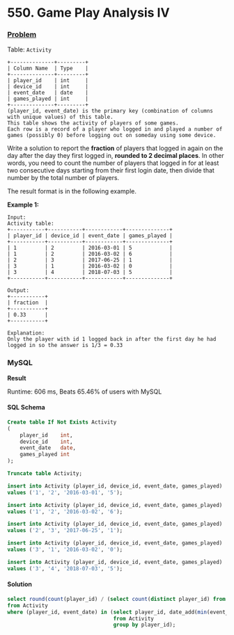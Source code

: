 # 550. Game Play Analysis IV

### [Problem](https://leetcode.com/problems/game-play-analysis-iv/description/)

Table: `Activity`

```
+--------------+---------+
| Column Name  | Type    |
+--------------+---------+
| player_id    | int     |
| device_id    | int     |
| event_date   | date    |
| games_played | int     |
+--------------+---------+
(player_id, event_date) is the primary key (combination of columns with unique values) of this table.
This table shows the activity of players of some games.
Each row is a record of a player who logged in and played a number of games (possibly 0) before logging out on someday using some device.
```

Write a solution to report the **fraction** of players that logged in again on the day after the day they first logged
in, **rounded to 2 decimal places**.
In other words, you need to count the number of players that logged in for at least two consecutive days starting from
their first login date,
then divide that number by the total number of players.

The result format is in the following example.

**Example 1:**

```
Input:
Activity table:
+-----------+-----------+------------+--------------+
| player_id | device_id | event_date | games_played |
+-----------+-----------+------------+--------------+
| 1         | 2         | 2016-03-01 | 5            |
| 1         | 2         | 2016-03-02 | 6            |
| 2         | 3         | 2017-06-25 | 1            |
| 3         | 1         | 2016-03-02 | 0            |
| 3         | 4         | 2018-07-03 | 5            |
+-----------+-----------+------------+--------------+

Output:
+-----------+
| fraction  |
+-----------+
| 0.33      |
+-----------+

Explanation:
Only the player with id 1 logged back in after the first day he had logged in so the answer is 1/3 = 0.33
```

### MySQL

**Result**

Runtime: 606 ms, Beats 65.46% of users with MySQL

#### SQL Schema

```sql
Create table If Not Exists Activity
(
    player_id    int,
    device_id    int,
    event_date   date,
    games_played int
);

Truncate table Activity;

insert into Activity (player_id, device_id, event_date, games_played)
values ('1', '2', '2016-03-01', '5');

insert into Activity (player_id, device_id, event_date, games_played)
values ('1', '2', '2016-03-02', '6');

insert into Activity (player_id, device_id, event_date, games_played)
values ('2', '3', '2017-06-25', '1');

insert into Activity (player_id, device_id, event_date, games_played)
values ('3', '1', '2016-03-02', '0');

insert into Activity (player_id, device_id, event_date, games_played)
values ('3', '4', '2018-07-03', '5');
```

#### Solution

```sql
select round(count(player_id) / (select count(distinct player_id) from Activity), 2) as fraction
from Activity
where (player_id, event_date) in (select player_id, date_add(min(event_date), interval 1 day) as first_logged_players
                                  from Activity
                                  group by player_id);
```
